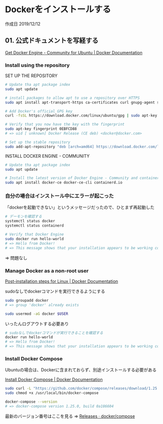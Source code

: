 # Dockerをインストールする

作成日 2019/12/12

## 01. 公式ドキュメントを写経する 

[Get Docker Engine \- Community for Ubuntu \| Docker Documentation](https://docs.docker.com/install/linux/docker-ce/ubuntu/)

### Install using the repository

SET UP THE REPOSITORY

```bash
# Update tha apt package index
sudo apt update

# install packages to allow apt to use a repository over HTTPS
sudo apt install apt-transport-https ca-certificates curl gnupg-agent software-properties-common

# Add Docker's official GPG key
curl -fsSL https://download.docker.com/linux/ubuntu/gpg | sudo apt-key add -

# Verify that you now have the key with the fingerprint
sudo apt-key fingerprint 0EBFCD88
# => uid [ unknown] Docker Release (CE deb) <docker@docker.com>

# Set up the stable repository
sudo add-apt-repository "deb [arch=amd64] https://download.docker.com/linux/ubuntu $(lsb_release -cs) stable"
```

INSTALL DOCKER ENGINE - COMMUNITY

```bash
# Update tha apt package index
sudo apt update

# Install the latest version of Docker Engine - Community and containerd
sudo apt install docker-ce docker-ce-cli containerd.io
```

### 自分の場合はインストール中にエラーが起こった

「dockerを起動できない」というメッセージだったので、ひとまず再起動した

```bash
# デーモンを確認する
systemctl status docker
systemctl status containerd

# Verify that Docker Engine
sudo docker run hello-world
# => Hello from Docker!
# => This message shows that your installation appears to be working correctly.
```

=> 問題なし

### Manage Docker as a non-root user

[Post\-installation steps for Linux \| Docker Documentation](https://docs.docker.com/install/linux/linux-postinstall/)

sudoなしでdockerコマンドを実行できるようにする

```bash
sudo groupadd docker
# => group 'docker' already exists

sudo usermod -aG docker $USER
```

いったんログアウトする必要あり

```bash
# sudoなしでdockerコマンドが実行できることを確認する
docker run hello-world
# => Hello from Docker!
# => This message shows that your installation appears to be working correctly.
```

### Install Docker Compose

Ubuntuの場合は、Dockerに含まれておらず、別途インストールする必要がある

[Install Docker Compose \| Docker Documentation](https://docs.docker.com/compose/install/)

```bash
sudo curl -L "https://github.com/docker/compose/releases/download/1.25.0/docker-compose-$(uname -s)-$(uname -m)" -o /usr/local/bin/docker-compose
sudo chmod +x /usr/local/bin/docker-compose

docker-compose --version
# => docker-compose version 1.25.0, build 0a186604
```

最新のバージョン番号はここを見る => [Releases · docker/compose](https://github.com/docker/compose/releases)
